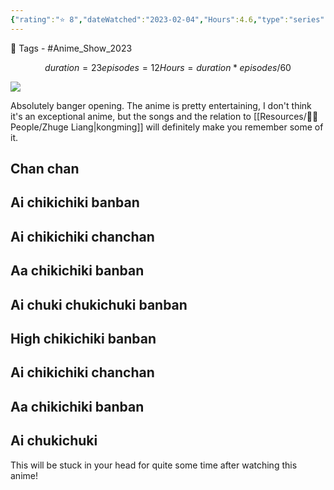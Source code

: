 ```yaml
---
{"rating":"⭐ 8","dateWatched":"2023-02-04","Hours":4.6,"type":"series","subType":"series","title":"Paripi Koumei","englishTitle":"Ya Boy Kongming!","year":2022,"dataSource":"MALAPI","url":"https://myanimelist.net/anime/50380/Paripi_Koumei","id":50380,"genres":["Comedy"],"studios":["P.A. Works"],"episodes":12,"duration":"23 min per ep","onlineRating":8.2,"actors":null,"image":"https://cdn.myanimelist.net/images/anime/1970/122297.jpg","released":true,"streamingServices":["HIDIVE","Animax Korea","Bilibili Global","Laftel"],"airing":false,"airedFrom":"05/04/2022","airedTo":"16/06/2022","watched":false,"lastWatched":"","personalRating":0,"tags":["mediaDB/tv/series"],"dg-publish":true,"status":"🟢 watched","permalink":"/media-db/series/paripi-koumei-2022/","dgPassFrontmatter":true,"noteIcon":"3","created":"2023-11-14T21:08:36.239+05:30","updated":"2023-12-15T08:19:04.900+05:30"}
---
```



🧶 Tags - #Anime_Show_2023 
```math
duration = 23
episodes = 12
Hours = duration * episodes / 60
```
<img src="https://cdn.myanimelist.net/images/anime/1970/122297.jpg">

Absolutely banger opening. The anime is pretty entertaining, I don't think it's an exceptional anime, but the songs and the relation to [[Resources/🤼‍♂️ People/Zhuge Liang\|kongming]] will definitely make you remember some of it.

## Chan chan  
## Ai chikichiki banban  
## Ai chikichiki chanchan  
## Aa chikichiki banban  
## Ai chuki chukichuki banban  
## High chikichiki banban  
## Ai chikichiki chanchan  
## Aa chikichiki banban  
## Ai chukichuki

This will be stuck in your head for quite some time after watching this anime! 